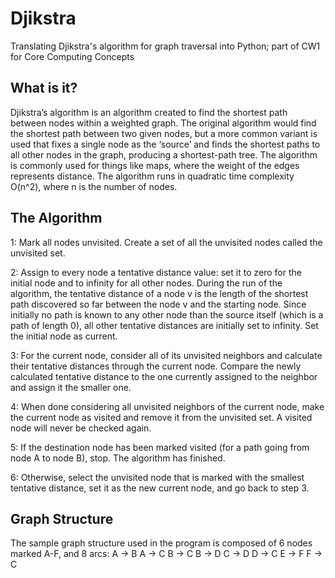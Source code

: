 # Djikstra
Translating Djikstra's algorithm for graph traversal into Python; part of CW1 for Core Computing Concepts
## What is it?
Djikstra’s algorithm is an algorithm created to find the shortest path between nodes within a weighted graph. The original algorithm would find the shortest path between two given nodes, but a more common variant is used that fixes a single node as the ‘source’ and finds the shortest paths to all other nodes in the graph, producing a shortest-path tree. The algorithm is commonly used for things like maps, where the weight of the edges represents distance. The algorithm runs in quadratic time complexity O(n^2), where n is the number of nodes.
## The Algorithm
1: Mark all nodes unvisited. Create a set of all the unvisited nodes called the unvisited set. 

2: Assign to every node a tentative distance value: set it to zero for the initial node and to infinity for all other nodes. During the run of the algorithm, the tentative distance of a node v is the length of the shortest path discovered so far between the node v and the starting node. Since initially no path is known to any other node than the source itself (which is a path of length 0), all other tentative distances are initially set to infinity. Set the initial node as current. 

3: For the current node, consider all of its unvisited neighbors and calculate their tentative distances through the current node. Compare the newly calculated tentative distance to the one currently assigned to the neighbor and assign it the smaller one.  

4: When done considering all unvisited neighbors of the current node, make the current node as visited and remove it from the unvisited set. A visited node will never be checked again. 

5: If the destination node has been marked visited (for a path going from node A to node B), stop. The algorithm has finished. 

6: Otherwise, select the unvisited node that is marked with the smallest tentative distance, set it as the new current node, and go back to step 3. 

## Graph Structure
The sample graph structure used in the program is composed of 6 nodes marked A-F, and 8 arcs:
    A -> B
    A -> C
    B -> C
    B -> D
    C -> D
    D -> C
    E -> F
    F -> C
